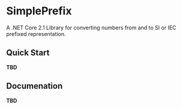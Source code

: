# SimplePrefix

A .NET Core 2.1 Library for converting numbers from and to SI or IEC prefixed representation.

## Quick Start

**TBD**

## Documenation

**TBD**